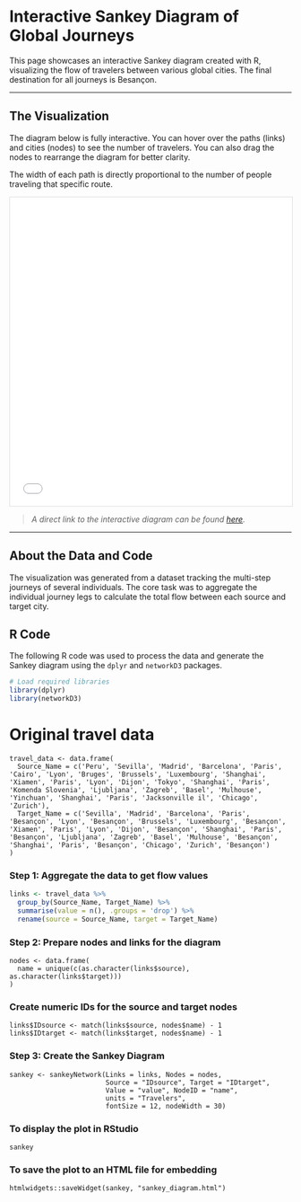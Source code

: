 # Interactive Sankey Diagram of Global Journeys

This page showcases an interactive Sankey diagram created with R, visualizing the flow of travelers between various global cities. The final destination for all journeys is Besançon.

---

## The Visualization

The diagram below is fully interactive. You can hover over the paths (links) and cities (nodes) to see the number of travelers. You can also drag the nodes to rearrange the diagram for better clarity.

The width of each path is directly proportional to the number of people traveling that specific route.

<!-- This uses HTML to embed your interactive R output directly into the page -->
<iframe src="sankey_diagram.html" width="100%" height="550px" style="border:1px solid #ddd;"></iframe>

> *A direct link to the interactive diagram can be found [here](sankey_diagram.html).*

---

## About the Data and Code

The visualization was generated from a dataset tracking the multi-step journeys of several individuals. The core task was to aggregate the individual journey legs to calculate the total flow between each source and target city.

## R Code

The following R code was used to process the data and generate the Sankey diagram using the `dplyr` and `networkD3` packages.

``` R
# Load required libraries
library(dplyr)
library(networkD3)
```

# Original travel data

```
travel_data <- data.frame(
  Source_Name = c('Peru', 'Sevilla', 'Madrid', 'Barcelona', 'Paris', 'Cairo', 'Lyon', 'Bruges', 'Brussels', 'Luxembourg', 'Shanghai', 'Xiamen', 'Paris', 'Lyon', 'Dijon', 'Tokyo', 'Shanghai', 'Paris', 'Komenda Slovenia', 'Ljubljana', 'Zagreb', 'Basel', 'Mulhouse', 'Yinchuan', 'Shanghai', 'Paris', 'Jacksonville il', 'Chicago', 'Zurich'),
  Target_Name = c('Sevilla', 'Madrid', 'Barcelona', 'Paris', 'Besançon', 'Lyon', 'Besançon', 'Brussels', 'Luxembourg', 'Besançon', 'Xiamen', 'Paris', 'Lyon', 'Dijon', 'Besançon', 'Shanghai', 'Paris', 'Besançon', 'Ljubljana', 'Zagreb', 'Basel', 'Mulhouse', 'Besançon', 'Shanghai', 'Paris', 'Besançon', 'Chicago', 'Zurich', 'Besançon')
)

```

### Step 1: Aggregate the data to get flow values

``` r
links <- travel_data %>%
  group_by(Source_Name, Target_Name) %>%
  summarise(value = n(), .groups = 'drop') %>%
  rename(source = Source_Name, target = Target_Name)
```

### Step 2: Prepare nodes and links for the diagram
```
nodes <- data.frame(
  name = unique(c(as.character(links$source), as.character(links$target)))
)
```

### Create numeric IDs for the source and target nodes
```
links$IDsource <- match(links$source, nodes$name) - 1
links$IDtarget <- match(links$target, nodes$name) - 1
```

### Step 3: Create the Sankey Diagram
```
sankey <- sankeyNetwork(Links = links, Nodes = nodes,
                        Source = "IDsource", Target = "IDtarget",
                        Value = "value", NodeID = "name",
                        units = "Travelers",
                        fontSize = 12, nodeWidth = 30)
```

### To display the plot in RStudio
```
sankey
```

### To save the plot to an HTML file for embedding
```
htmlwidgets::saveWidget(sankey, "sankey_diagram.html")
```